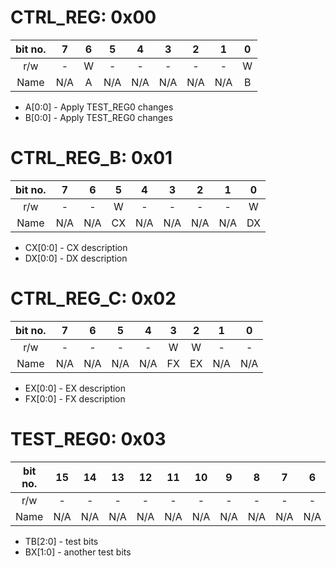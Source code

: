 # CTRL_REG: 0x00
|bit no.|7|6|5|4|3|2|1|0|
|:---:|:---:|:---:|:---:|:---:|:---:|:---:|:---:|:---:|
|r/w|-|W|-|-|-|-|-|W|
|Name|N/A|A|N/A|N/A|N/A|N/A|N/A|B|

- A[0:0] - Apply TEST_REG0 changes
- B[0:0] - Apply TEST_REG0 changes
# CTRL_REG_B: 0x01
|bit no.|7|6|5|4|3|2|1|0|
|:---:|:---:|:---:|:---:|:---:|:---:|:---:|:---:|:---:|
|r/w|-|-|W|-|-|-|-|W|
|Name|N/A|N/A|CX|N/A|N/A|N/A|N/A|DX|

- CX[0:0] - CX description
- DX[0:0] - DX description
# CTRL_REG_C: 0x02
|bit no.|7|6|5|4|3|2|1|0|
|:---:|:---:|:---:|:---:|:---:|:---:|:---:|:---:|:---:|
|r/w|-|-|-|-|W|W|-|-|
|Name|N/A|N/A|N/A|N/A|FX|EX|N/A|N/A|

- EX[0:0] - EX description
- FX[0:0] - FX description
# TEST_REG0: 0x03
|bit no.|15|14|13|12|11|10|9|8|7|6|5|4|3|2|1|0|
|:---:|:---:|:---:|:---:|:---:|:---:|:---:|:---:|:---:|:---:|:---:|:---:|:---:|:---:|:---:|:---:|:---:|
|r/w|-|-|-|-|-|-|-|-|-|-|-|RW|RW|RW|RW|RW|
|Name|N/A|N/A|N/A|N/A|N/A|N/A|N/A|N/A|N/A|N/A|N/A|BX1|BX0|TB2|TB1|TB0|

- TB[2:0] - test bits
- BX[1:0] - another test bits
